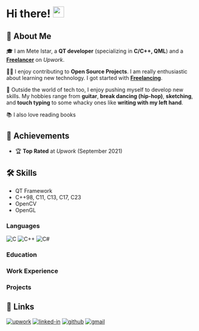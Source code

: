 # Hi there! <img src="https://media.giphy.com/media/hvRJCLFzcasrR4ia7z/giphy.gif" width="29px" height="29px">

## 🚀 About Me

🎓 I am Mete Istar, a **QT developer** (specializing in **C/C++, QML**) and a [**Freelancer**](https://www.upwork.com/freelancers/~01b7064eebc6ccb65e?viewMode=1) on _Upwork_.

👨‍💻 I enjoy contributing to **Open Source Projects**. I am really enthusiastic about learning new technology. I got started with [**Freelancing**](https://www.upwork.com/freelancers/~01b7064eebc6ccb65e?viewMode=1).

🎸 Outside the world of tech too, I enjoy pushing myself to develop new skills. My hobbies range from **guitar**, **break dancing (hip-hop)**, **sketching**, and **touch typing** to some whacky ones like **writing with my left hand**.

📚 I also love reading books


## 🏅 Achievements

-   🏆 **Top Rated** at _Upwork_ (September 2021)


## 🛠️ Skills

- QT Framework
- C++98, C11, C13, C17, C23
- OpenCV
- OpenGL
  
### Languages

![C](https://img.shields.io/badge/C-00599C?style=for-the-badge&logo=c&logoColor=white)
![C++](https://img.shields.io/badge/C++-00599C?style=flat-square&logo=C%2B%2B&logoColor=white)
![C#](https://img.shields.io/badge/C%23-239120?style=for-the-badge&logo=c-sharp&logoColor=white)



### Education

### Work Experience

### Projects

## 🔗 Links

[![upwork](https://img.shields.io/badge/Upwork-6FDA44?style=for-the-badge&logo=Upwork&logoColor=white)](https://www.upwork.com/freelancers/~01b7064eebc6ccb65e?viewMode=1)
[![linked-in](https://img.shields.io/badge/Linked_In-0077B5?style=for-the-badge&logo=LinkedIn&logoColor=white)](https://www.linkedin.com/in/meteistar/)
[![github](https://img.shields.io/badge/GitHub-000000?style=for-the-badge&logo=GitHub&logoColor=white)](https://github.com/ruppysuppy)
[![gmail](https://img.shields.io/badge/Gmail-D14836?style=for-the-badge&logo=Gmail&logoColor=white)](mailto:https://github.com/ruppysuppy)



